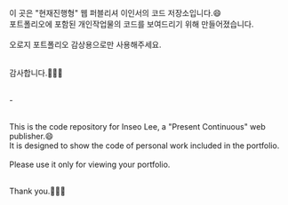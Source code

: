 이 곳은 "현재진행형" 웹 퍼블리셔 이인서의 코드 저장소입니다.😄<br>
포트폴리오에 포함된 개인작업물의 코드를 보여드리기 위해 만들어졌습니다.<br><br>
오로지 포트폴리오 감상용으로만 사용해주세요. <br><br>

감사합니다.👋👋👋<br><br>

-<br><br>

This is the code repository for Inseo Lee, a "Present Continuous" web publisher.😄<br>
It is designed to show the code of personal work included in the portfolio.<br><br>
Please use it only for viewing your portfolio.<br><br>

Thank you.👋👋👋<br>



<!--
**ingseo/ingseo** is a ✨ _special_ ✨ repository because its `README.md` (this file) appears on your GitHub profile.

### Hi there 👋

Here are some ideas to get you started:

- 🔭 I’m currently working on ...
- 🌱 I’m currently learning ...
- 👯 I’m looking to collaborate on ...
- 🤔 I’m looking for help with ...
- 💬 Ask me about ...
- 📫 How to reach me: ...
- 😄 Pronouns: ...
- ⚡ Fun fact: ...
-->

